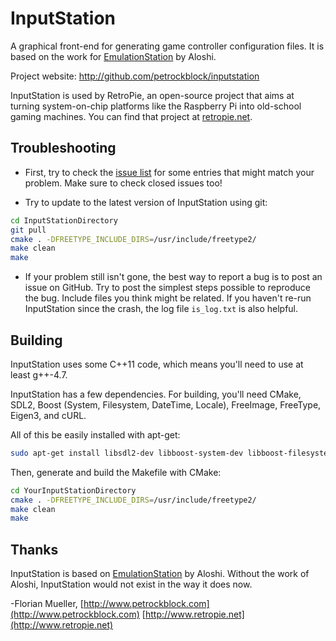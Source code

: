 # InputStation

A graphical front-end for generating game controller configuration files. It is based on the work for [EmulationStation](https://www.github.com/aloshi/EmulationStation) by Aloshi.

Project website: http://github.com/petrockblock/inputstation

InputStation is used by RetroPie, an open-source project that aims at turning system-on-chip platforms like the Raspberry Pi into old-school gaming machines. You can find that project at [retropie.net](http://retropie.net).


## Troubleshooting

- First, try to check the [issue list](https://github.com/petrockblog/InputStation/issues?state=open) for some entries that might match your problem.  Make sure to check closed issues too!

- Try to update to the latest version of InputStation using git:
```bash
cd InputStationDirectory
git pull
cmake . -DFREETYPE_INCLUDE_DIRS=/usr/include/freetype2/
make clean
make
```

- If your problem still isn't gone, the best way to report a bug is to post an issue on GitHub. Try to post the simplest steps possible to reproduce the bug. Include files you think might be related. If you haven't re-run InputStation since the crash, the log file `is_log.txt` is also helpful.

## Building

InputStation uses some C++11 code, which means you'll need to use at least g++-4.7.

InputStation has a few dependencies. For building, you'll need CMake, SDL2, Boost (System, Filesystem, DateTime, Locale), FreeImage, FreeType, Eigen3, and cURL.

All of this be easily installed with apt-get:
```bash
sudo apt-get install libsdl2-dev libboost-system-dev libboost-filesystem-dev libboost-date-time-dev libboost-locale-dev libfreeimage-dev libfreetype6-dev libeigen3-dev libcurl4-openssl-dev libasound2-dev libgl1-mesa-dev build-essential cmake fonts-droid
```

Then, generate and build the Makefile with CMake:
```bash
cd YourInputStationDirectory
cmake . -DFREETYPE_INCLUDE_DIRS=/usr/include/freetype2/
make clean
make
```


## Thanks

InputStation is based on [EmulationStation](http://www.emulationstation.org) by Aloshi. Without the work of Aloshi, InputStation would not exist in the way it does now.


-Florian Mueller,
[http://www.petrockblock.com](http://www.petrockblock.com)
[http://www.retropie.net](http://www.retropie.net)
